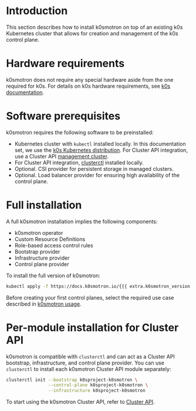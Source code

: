 # Introduction

This section describes how to install k0smotron on top of an existing k0s
Kubernetes cluster that allows for creation and management of the k0s
control plane.

# Hardware requirements

k0smotron does not require any special hardware aside from the one required for
k0s. For details on k0s hardware requirements, see
[k0s documentation](https://docs.k0sproject.io/stable/system-requirements/).

# Software prerequisites

k0smotron requires the following software to be preinstalled:

* Kubernetes cluster with `kubectl` installed locally. In this documentation
  set, we use the [k0s Kubernetes distribution](https://docs.k0sproject.io/stable/install/).
  For Cluster API integration, use a Cluster API
  [management cluster](https://cluster-api.sigs.k8s.io/reference/glossary.html#management-cluster).
* For Cluster API integration, [clusterctl](https://cluster-api.sigs.k8s.io/user/quick-start.html#install-clusterctl)
  installed locally.
* Optional. CSI provider for persistent storage in managed clusters.
* Optional. Load balancer provider for ensuring high availability of the
  control plane.

# Full installation

A full k0smotron installation implies the following components:

* k0smotron operator
* Custom Resource Definitions
* Role-based access control rules
* Bootstrap provider
* Infrastructure provider
* Control plane provider

To install the full version of k0smotron:

```bash
kubectl apply -f https://docs.k0smotron.io/{{{ extra.k0smotron_version }}}/install.yaml
```

Before creating your first control planes, select the required use case described in
[k0smotron usage](usage-overview.md).

# Per-module installation for Cluster API

k0smotron is compatible with `clusterctl` and can act as a Cluster API
bootstrap, infrastructure, and control plane provider. You can use
`clusterctl` to install each k0smotron Cluster API module separately:

```bash
clusterctl init --bootstrap k0sproject-k0smotron \
                --control-plane k0sproject-k0smotron \
                --infrastructure k0sproject-k0smotron
```

To start using the k0smotron Cluster API, refer to [Cluster API](cluster-api.md).
